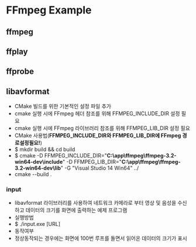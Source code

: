 # FFmpeg Example
## ffmpeg
## ffplay
## ffprobe
## libavformat
- CMake 빌드를 위한 기본적인 설정 파일 추가
 - cmake 실행 시에 FFmpeg 헤더 참조를 위해 FFMPEG_INCLUDE_DIR 설정 필요
 - cmake 실행 시에 FFmpeg 라이브러리 참조를 위해 FFMPEG_LIB_DIR 설정 필요
- CMake 사용법(**FFMPEG_INCLUDE_DIR와 FFMPEG_LIB_DIR에 FFmpeg 경로설정필요!**)
 - $ mkdir build && cd build
 - $ cmake -D FFMPEG_INCLUDE_DIR="**C:\app\ffmpeg\ffmpeg-3.2-win64-dev\include**" -D FFMPEG_LIB_DIR="**C:\app\ffmpeg\ffmpeg-3.2-win64-dev\lib**" -G "Visual Studio 14 Win64" ../
 - cmake --build .

### input
- libavformat 라이브러리를 사용하여 네트워크 카메라로 부터 영상 및 음성을 수신하고 데이터의 크기를 화면에 출력하는 예제 프로그램
- 실행방법
 - $ ./input.exe [URL]
- 동작여부
 - 정상동작되는 경우에는 화면에 100번 루프를 돌면서 읽어온 데이터의 크기가 표시
